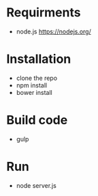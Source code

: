 # Requirments
- node.js https://nodejs.org/

# Installation
- clone the repo
- npm install
- bower install

# Build code
- gulp

# Run
- node server.js
